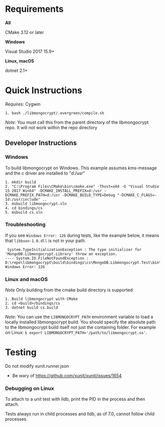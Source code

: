 # Requirements

__All__

CMake 3.12 or later

__Windows__

Visual Studio 2017 15.9+

__Linux, macOS__

dotnet 2.1+


# Quick Instructions

*Requires:* Cygwin
```
1. bash ./libmongocrypt/.evergreen/compile.sh
```
*Note*: You must call this from the parent directory of the libmongocrypt repo. It will not work within the repo directory


## Developer Instructions

### Windows
To build libmongocrypt on Windows. This example assumes kms-message and the c driver are installed to "d:/usr"

```
1. mkdir build
2. "C:\Program Files\CMake\bin\cmake.exe" -Thost=x64 -G "Visual Studio 15 2017 Win64" -DCMAKE_INSTALL_PREFIX=d:/usr -DCMAKE_PREFIX_PATH=d:/usr -DCMAKE_BUILD_TYPE=Debug "-DCMAKE_C_FLAGS=-Id:/usr/include" ..
3. msbuild libmongocrypt.sln
4. cd bindings/cs
5. msbuild cs.sln
```

### Troubleshooting

If you see `Windows Error: 126` during tests, like the example below, it means that `libbson-1.0.dll` is not in your path.

```
 System.TypeInitializationException : The type initializer for 'MongoDB.Libmongocrypt.Library' threw an exception.
---- System.IO.FileNotFoundException : D:\repo\libmongocrypt\build\bindings\cs\MongoDB.Libmongocrypt.Test\bin\x64\Debug\netcoreapp2.1\mongocrypt.dll, Windows Error: 126
```


### Linux and macOS

*Note* Only building from the cmake build directory is supported

```
1. Build libmongocrypt with CMake
2. cd <build>/bindings/cs
3. dotnet build cs.build
```
*Note*: You can use the ```LIBMONGOCRYPT_PATH``` environment variable to load a locally installed
libmongocrypt build. You should specify the absolute path to the libmongocrypt build itself not just the containing folder.  For example on Linux:
```$ export LIBMONGOCRYPT_PATH='/path/to/libmongocrypt.so'```.

# Testing
Do not modify xunit.runner.json
- Be wary of https://github.com/xunit/xunit/issues/1654

### Debugging on Linux
To attach to a unit test with lldb, print the PID in the process and then attach.

Tests always run in child processes and lldb, as of 7.0, cannot follow child processes.

